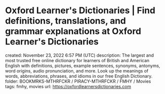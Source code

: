 # Oxford Learner's Dictionaries | Find definitions, translations, and grammar explanations at Oxford Learner's Dictionaries

created: November 23, 2022 6:57 PM (UTC)
description: The largest and most trusted free online dictionary for learners of British and American English with definitions, pictures, example sentences, synonyms, antonyms, word origins, audio pronunciation, and more. Look up the meanings of words, abbreviations, phrases, and idioms in our free English Dictionary.
folder: BOOKMRKS-MTHRFCKR / PIRACY-MTHRFCKR / FMHY / Movies
tags: fmhy, movies
url: https://oxfordlearnersdictionaries.com